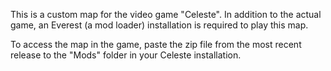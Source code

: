 This is a custom map for the video game "Celeste". In addition to the actual game, an Everest (a mod loader) installation is required to play this map.

To access the map in the game, paste the zip file from the most recent release to the "Mods" folder in your Celeste installation.